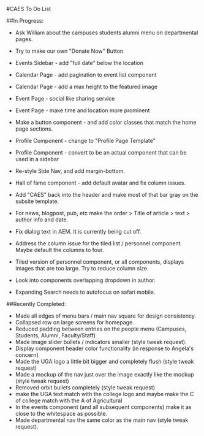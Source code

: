 #CAES To Do List


##In Progress:
- Ask William about the campuses students alumni menu on departmental pages.
- Try to make our own "Donate Now" Button.
- Events Sidebar - add "full date" below the location
- Calendar Page - add pagination to event list component
- Calendar Page - add a max height to the featured image
- Event Page - social like sharing service
- Event Page - make time and location more prominent
- Make a button component - and add color classes that match the home page sections.
- Profile Component - change to "Profile Page Template"
- Profile Component - convert to be an actual component that can be used in a sidebar
- Re-style Side Nav, and add margin-bottom.
- Hall of fame component - add default avatar and fix column issues.


- Add "CAES" back into the header and make most of that bar gray on the subsite template.
- For news, blogpost, pub, etc make the order > Title of article > text > author info and date.
- Fix dialog text in AEM. It is currently being cut off.
- Address the column issue for the tiled list / personnel component.  Maybe default the columns to four.
- Tiled version of personnel component, or all components, displays images that are too large.  Try to reduce column size.
- Look into components overlapping dropdown in author.
- Expanding Search needs to autofocus on safari mobile.

##Recently Completed:

- Made all edges of menu bars / main nav square for design consistency.
- Collapsed row on large screens for homepage.
- Reduced padding between entries on the people menu (Campuses, Students, Alumni, Faculty/Staff)
- Made image slider bullets / indicators smaller (style tweak request).
- Display component header color functionality (in response to Angela's concern)
- Made the UGA logo a little bit bigger and completely flush (style tweak request)
- Made a mockup of the nav just over the image exactly like the mockup (style tweak request)
- Removed orbit bullets completely (style tweak request)
- make the UGA text match with the college logo and maybe make the C of college match with the A of Agricultural
- In the events component (and all subsequent components) make it as close to the whitespace as possible.
- Made departmental nav the same color as the main nav (style tweak request).

